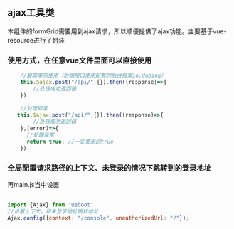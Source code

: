 ## ajax工具类
本组件的formGrid需要用到ajax请求，所以顺便提供了ajax功能。主要基于vue-resource进行了封装
###  使用方式，在任意vue文件里面可以直接使用
```javascript
    //最简单的使用（后端接口使用配套的后台框架io.dabing）
    this.$ajax.post("/api/",{}).then((response)=>{
        //处理成功返回值
    })
    
    //处理异常
   this.$ajax.post("/api/",{}).then((response)=>{
        //处理成功返回值
    },(error)=>{
      //处理异常
      return true; //一定要返回true
    })
```

### 全局配置请求路径的上下文、未登录的情况下跳转到的登录地址
  再main.js当中设置
  

```javascript
 
import {Ajax} from 'ueboot'
//设置上下文，和未登录地址跳转地址
Ajax.config({context: "/console", unauthorizedUrl: "/"});


```
